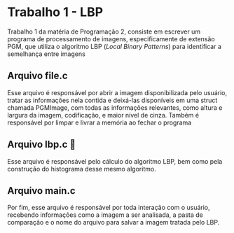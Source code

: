 # Trabalho 1 - LBP

Trabalho 1 da matéria de Programação 2, consiste em escrever um programa de processamento de imagens, especificamente de extensão PGM, que utiliza o algoritmo LBP (*Local Binary Patterns*) para identificar a semelhança entre imagens

## Arquivo file.c

Esse arquivo é responsável por abrir a imagem disponibilizada pelo usuário, tratar as informações nela contida e deixá-las disponíveis em uma struct chamada PGMImage, com todas as informações relevantes, como altura e largura da imagem, codificação, e maior nível de cinza. Também é responsável por limpar e livrar a memória ao fechar o programa

## Arquivo lbp.c 🎉

Esse arquivo é responsável pelo cálculo do algoritmo LBP, bem como pela construção do histograma desse mesmo algoritmo.

## Arquivo main.c

Por fim, esse arquivo é responsável por toda interação com o usuário, recebendo informações como a imagem a ser analisada, a pasta de comparação e o nome do arquivo para salvar a imagem tratada pelo LBP.